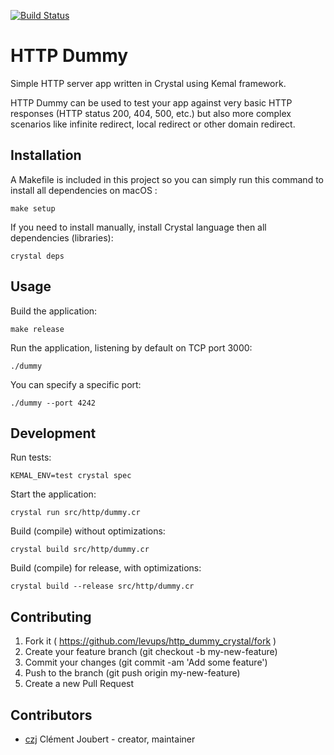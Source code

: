 [![Build Status](https://travis-ci.org/levups/http_dummy_crystal.svg?branch=master)](https://travis-ci.org/levups/http_dummy_crystal)

# HTTP Dummy

Simple HTTP server app written in Crystal using Kemal framework.

HTTP Dummy can be used to test your app against very basic HTTP responses (HTTP status 200, 404, 500, etc.) but also more complex scenarios like infinite redirect, local redirect or other domain redirect. 

## Installation

A Makefile is included in this project so you can simply run this command to install all dependencies on macOS :

```shell
make setup
```

If you need to install manually, install Crystal language then all dependencies (libraries):

```shell
crystal deps
```

## Usage

Build the application:

```shell
make release
```

Run the application, listening by default on TCP port 3000:

```shell
./dummy
```

You can specify a specific port:

```shell
./dummy --port 4242
```

## Development

Run tests:

```shell
KEMAL_ENV=test crystal spec
```

Start the application:

```shell
crystal run src/http/dummy.cr
```

Build (compile) without optimizations:

```shell
crystal build src/http/dummy.cr
```

Build (compile) for release, with optimizations:

```shell
crystal build --release src/http/dummy.cr
```

## Contributing

1. Fork it ( https://github.com/levups/http_dummy_crystal/fork )
2. Create your feature branch (git checkout -b my-new-feature)
3. Commit your changes (git commit -am 'Add some feature')
4. Push to the branch (git push origin my-new-feature)
5. Create a new Pull Request

## Contributors

- [czj](https://github.com/czj) Clément Joubert - creator, maintainer
